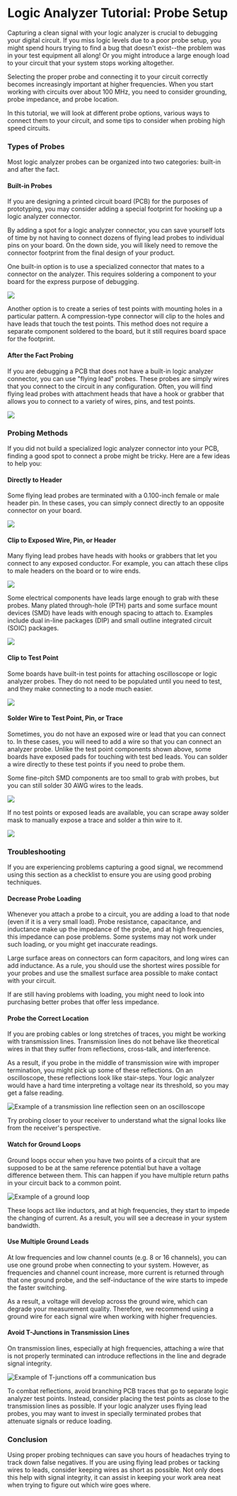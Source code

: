 # Logic Analyzer Tutorial: Probe Setup

Capturing a clean signal with your logic analyzer is crucial to debugging your digital circuit. If you miss logic levels due to a poor probe setup, you might spend hours trying to find a bug that doesn't exist--the problem was in your test equipment all along! Or you might introduce a large enough load to your circuit that your system stops working altogether.

Selecting the proper probe and connecting it to your circuit correctly becomes increasingly important at higher frequencies. When you start working with circuits over about 100 MHz, you need to consider grounding, probe impedance, and probe location.

In this tutorial, we will look at different probe options, various ways to connect them to your circuit, and some tips to consider when probing high speed circuits.

### Types of Probes

Most logic analyzer probes can be organized into two categories: built-in and after the fact.

#### Built-in Probes

If you are designing a printed circuit board \(PCB\) for the purposes of prototyping, you may consider adding a special footprint for hooking up a logic analyzer connector. 

By adding a spot for a logic analyzer connector, you can save yourself lots of time by not having to connect dozens of flying lead probes to individual pins on your board. On the down side, you will likely need to remove the connector footprint from the final design of your product.

One built-in option is to use a specialized connector that mates to a connector on the analyzer. This requires soldering a component to your board for the express purpose of debugging.

![](../.gitbook/assets/high-density-connector.JPG)

Another option is to create a series of test points with mounting holes in a particular pattern. A compression-type connector will clip to the holes and have leads that touch the test points. This method does not require a separate component soldered to the board, but it still requires board space for the footprint.

#### After the Fact Probing

If you are debugging a PCB that does not have a built-in logic analyzer connector, you can use "flying lead" probes. These probes are simply wires that you connect to the circuit in any configuration. Often, you will find flying lead probes with attachment heads that have a hook or grabber that allows you to connect to a variety of wires, pins, and test points.

![](../.gitbook/assets/saleae-probe-clip.JPG)

### Probing Methods

If you did not build a specialized logic analyzer connector into your PCB, finding a good spot to connect a probe might be tricky. Here are a few ideas to help you:

#### Directly to Header

Some flying lead probes are terminated with a 0.100-inch female or male header pin. In these cases, you can simply connect directly to an opposite connector on your board.

![](../.gitbook/assets/saleae-probe-header.JPG)

#### Clip to Exposed Wire, Pin, or Header

Many flying lead probes have heads with hooks or grabbers that let you connect to any exposed conductor. For example, you can attach these clips to male headers on the board or to wire ends.

![](../.gitbook/assets/saleae-probe-wire.JPG)

Some electrical components have leads large enough to grab with these probes. Many plated through-hole \(PTH\) parts and some surface mount devices \(SMD\) have leads with enough spacing to attach to. Examples include dual in-line packages \(DIP\) and small outline integrated circuit \(SOIC\) packages.

![](../.gitbook/assets/saleae-probe-soic.JPG)

#### Clip to Test Point

Some boards have built-in test points for attaching oscilloscope or logic analyzer probes. They do not need to be populated until you need to test, and they make connecting to a node much easier.

![](../.gitbook/assets/saleae-probe-tp.JPG)

#### Solder Wire to Test Point, Pin, or Trace

Sometimes, you do not have an exposed wire or lead that you can connect to. In these cases, you will need to add a wire so that you can connect an analyzer probe. Unlike the test point components shown above, some boards have exposed pads for touching with test bed leads. You can solder a wire directly to these test points if you need to probe them.

Some fine-pitch SMD components are too small to grab with probes, but you can still solder 30 AWG wires to the leads.

![](../.gitbook/assets/saleae-smd-wire.JPG)

If no test points or exposed leads are available, you can scrape away solder mask to manually expose a trace and solder a thin wire to it.

![](../.gitbook/assets/saleae-trace-wire.JPG)

### Troubleshooting

If you are experiencing problems capturing a good signal, we recommend using this section as a checklist to ensure you are using good probing techniques.

#### Decrease Probe Loading

Whenever you attach a probe to a circuit, you are adding a load to that node \(even if it is a very small load\). Probe resistance, capacitance, and inductance make up the impedance of the probe, and at high frequencies, this impedance can pose problems. Some systems may not work under such loading, or you might get inaccurate readings.

Large surface areas on connectors can form capacitors, and long wires can add inductance. As a rule, you should use the shortest wires possible for your probes and use the smallest surface area possible to make contact with your circuit.

If are still having problems with loading, you might need to look into purchasing better probes that offer less impedance.

#### Probe the Correct Location

If you are probing cables or long stretches of traces, you might be working with transmission lines. Transmission lines do not behave like theoretical wires in that they suffer from reflections, cross-talk, and interference.

As a result, if you probe in the middle of transmission wire with improper termination, you might pick up some of these reflections. On an oscilloscope, these reflections look like stair-steps. Your logic analyzer would have a hard time interpreting a voltage near its threshold, so you may get a false reading.

![Example of a transmission line reflection seen on an oscilloscope](../.gitbook/assets/saleae-reflection-scope.png)

Try probing closer to your receiver to understand what the signal looks like from the receiver's perspective.

#### Watch for Ground Loops

Ground loops occur when you have two points of a circuit that are supposed to be at the same reference potential but have a voltage difference between them. This can happen if you have multiple return paths in your circuit back to a common point.

![Example of a ground loop](../.gitbook/assets/saleae-ground-loop.png)

These loops act like inductors, and at high frequencies, they start to impede the changing of current. As a result, you will see a decrease in your system bandwidth.

#### Use Multiple Ground Leads

At low frequencies and low channel counts \(e.g. 8 or 16 channels\), you can use one ground probe when connecting to your system. However, as frequencies and channel count increase, more current is returned through that one ground probe, and the self-inductance of the wire starts to impede the faster switching.

As a result, a voltage will develop across the ground wire, which can degrade your measurement quality. Therefore, we recommend using a ground wire for each signal wire when working with higher frequencies.

#### Avoid T-Junctions in Transmission Lines

On transmission lines, especially at high frequencies, attaching a wire that is not properly terminated can introduce reflections in the line and degrade signal integrity. 

![Example of T-junctions off a communication bus](../.gitbook/assets/saleae-t-junctions.png)

To combat reflections, avoid branching PCB traces that go to separate logic analyzer test points. Instead, consider placing the test points as close to the transmission lines as possible. If your logic analyzer uses flying lead probes, you may want to invest in specially terminated probes that attenuate signals or reduce loading.

### Conclusion

Using proper probing techniques can save you hours of headaches trying to track down false negatives. If you are using flying lead probes or tacking wires to leads, consider keeping wires as short as possible. Not only does this help with signal integrity, it can assist in keeping your work area neat when trying to figure out which wire goes where.

